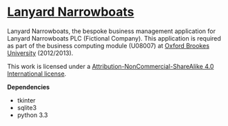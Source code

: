 # [Lanyard Narrowboats](https://www.github.com/ryansmith94/LanyardNarrowboats)
Lanyard Narrowboats, the bespoke business management application for Lanyard Narrowboats PLC (Fictional Company). This application is required as part of the business computing module (U08007) at [Oxford Brookes University](http://www.brookes.ac.uk/) (2012/2013).

This work is licensed under a [Attribution-NonCommercial-ShareAlike 4.0 International
license](https://gist.githubusercontent.com/ryansmith94/b947ee33d7bfffff9d16/raw/bcd4b00739543c4a215a1f60538d899e2c22cdfd/BY-NC-SA.txt).


**Dependencies**   
* tkinter   
* sqlite3   
* python 3.3
